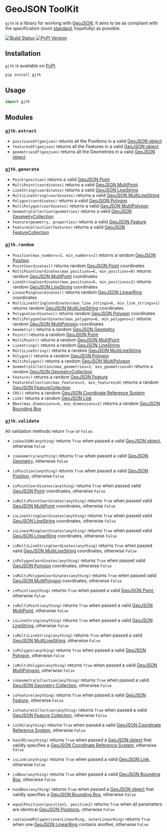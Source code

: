 # GeoJSON ToolKit

`gjtk` is a library for working with [GeoJSON](http://geojson.org/).
It aims to be as compliant with the specification (soon [standard](https://github.com/geojson/draft-geojson), hopefully) as possible.

[![Build Status](https://img.shields.io/codeship/68395630-1c40-0133-3824-627b75fb3d39/master.svg)](https://codeship.com/projects/94661)
[![PyPI Version](https://img.shields.io/pypi/v/gjtk.svg)](https://pypi.python.org/pypi/gjtk)

## Installation

`gjtk` is available on [PyPI](https://pypi.python.org/pypi/gjtk).

``` sh
pip install gjtk
```

## Usage

``` python
import gjtk
```

## Modules

### `gjtk.extract`

* `positionsOf(geojson)` returns all the Positions in a valid [GeoJSON object](http://geojson.org/geojson-spec.html#geojson-objects)
* `featuresOf(geojson)` returns all the Features in a valid [GeoJSON object](http://geojson.org/geojson-spec.html#geojson-objects)
* `geometriesOf(geojson)` returns all the Geometries in a valid [GeoJSON object](http://geojson.org/geojson-spec.html#geojson-objects)

### `gjtk.generate`

* `Point(position)` returns a valid [GeoJSON Point](http://geojson.org/geojson-spec.html#point)
* `MultiPoint(coordinates)` returns a valid [GeoJSON MultiPoint](http://geojson.org/geojson-spec.html#multipoint)
* `LineString(coordinates)` returns a valid [GeoJSON LineString](http://geojson.org/geojson-spec.html#linestring)
* `MultiLineString(coordinates)` returns a valid [GeoJSON MultiLineString](http://geojson.org/geojson-spec.html#multilinestring)
* `Polygon(coordinates)` returns a valid [GeoJSON Polygon](http://geojson.org/geojson-spec.html#polygon)
* `MultiPolygon(coordinates)` returns a valid [GeoJSON MultiPolygon](http://geojson.org/geojson-spec.html#multipolygon)
* `GeometryCollection(geometries)` returns a valid [GeoJSON GeometryCollection](http://geojson.org/geojson-spec.html#geometry-collection)
* `Feature(geometry, properties)` returns a valid [GeoJSON Feature](http://geojson.org/geojson-spec.html#feature-objects)
* `FeatureCollection(features)` returns a valid [GeoJSON FeatureCollection](http://geojson.org/geojson-spec.html#feature-collection-objects)

### `gjtk.random`

* `Position(max_numbers=3, min_numbers=2)` returns a random [GeoJSON Position](http://geojson.org/geojson-spec.html#positions)
* `PointCoordinates()` returns random [GeoJSON Point](http://geojson.org/geojson-spec.html#point) coordinates
* `MultiPointCoordinates(max_positions=6, min_positions=0)` returns random [GeoJSON MultiPoint](http://geojson.org/geojson-spec.html#multipoint) coordinates
* `LineStringCoordinates(max_positions=6, min_positions=2)` returns random [GeoJSON LineString](http://geojson.org/geojson-spec.html#linestring) coordinates
* `LinearRingCoordinates()` returns random [GeoJSON LinearRing](http://geojson.org/geojson-spec.html#linestring) coordinates
* `MultiLineStringCoordinates(max_line_strings=6, min_line_strings=1)` returns random [GeoJSON MultiLineString](http://geojson.org/geojson-spec.html#multilinestring) coordinates
* `PolygonCoordinates()` returns random [GeoJSON Polygon](http://geojson.org/geojson-spec.html#polygon) coordinates
* `MultiPolygonCoordinates(max_polygons=6, min_polygons=1)` returns random [GeoJSON MultiPolygon](http://geojson.org/geojson-spec.html#multipolygon) coordinates
* `Geometry()` returns a random [GeoJSON Geometry](http://geojson.org/geojson-spec.html#geometry-objects)
* `Point()` returns a random [GeoJSON Point](http://geojson.org/geojson-spec.html#point)
* `MultiPoint()` returns a random [GeoJSON MultiPoint](http://geojson.org/geojson-spec.html#multipoint)
* `LineString()` returns a random [GeoJSON LineString](http://geojson.org/geojson-spec.html#linestring)
* `MultiLineString()` returns a random [GeoJSON MultiLineString](http://geojson.org/geojson-spec.html#multilinestring)
* `Polygon()` returns a random [GeoJSON Polygon](http://geojson.org/geojson-spec.html#polygon)
* `MultiPolygon()` returns a random [GeoJSON MultiPolygon](http://geojson.org/geojson-spec.html#multipolygon)
* `GeometryCollection(max_geometries=3, min_geometries=0)` returns a random [GeoJSON GeometryCollection](http://geojson.org/geojson-spec.html#geometry-collection)
* `Feature()` returns a random [GeoJSON Feature](http://geojson.org/geojson-spec.html#feature-objects)
* `FeatureCollection(max_features=3, min_features=0)` returns a random [GeoJSON FeatureCollection](http://geojson.org/geojson-spec.html#feature-collection-objects)
* `CRS()` returns a random [GeoJSON Coordinate Reference System](http://geojson.org/geojson-spec.html#coordinate-reference-system-objects)
* `Link)` returns a random [GeoJSON Link](http://geojson.org/geojson-spec.html#link-objects)
* `Bbox(max_dimensions=4, min_dimensions=2)` returns a random [GeoJSON Bounding Box](http://geojson.org/geojson-spec.html#bounding-boxes)

### `gjtk.validate`

All validation methods return `True` or `False`.

* `isGeoJSON(anything)` returns `True` when passed a valid [GeoJSON object](http://geojson.org/geojson-spec.html#geojson-objects), otherwise `False`
* `isGeometry(anything)` returns `True` when passed a valid [GeoJSON Geometry](http://geojson.org/geojson-spec.html#geometry-objects), otherwise `False`
* `isPosition(anything)` returns `True` when passed a valid [GeoJSON Position](http://geojson.org/geojson-spec.html#positions), otherwise `False`
* `isPointCoordinates(anything)` returns `True` when passed valid [GeoJSON Point](http://geojson.org/geojson-spec.html#point) coordinates, otherwise `False`
* `isMultiPointCoordinates(anything)` returns `True` when passed valid [GeoJSON MultiPoint](http://geojson.org/geojson-spec.html#multipoint) coordinates, otherwise `False`
* `isLineStringCoordinates(anything)` returns `True` when passed valid [GeoJSON LineString](http://geojson.org/geojson-spec.html#linestring) coordinates, otherwise `False`
* `isLinearRingCoordinates(anything)` returns `True` when passed valid [GeoJSON LinearRing](http://geojson.org/geojson-spec.html#linestring) coordinates, otherwise `False`
* `isMultiLineStringCoordinates(anything)` returns `True` when passed valid [GeoJSON MultiLineString](http://geojson.org/geojson-spec.html#multilinestring) coordinates, otherwise `False`
* `isPolygonCoordinates(anything)` returns `True` when passed valid [GeoJSON Polygon](http://geojson.org/geojson-spec.html#polygon) coordinates, otherwise `False`
* `isMultiPolygonCoordinates(anything)` returns `True` when passed valid [GeoJSON MultiPolygon](http://geojson.org/geojson-spec.html#multipolygon) coordinates, otherwise `False`
* `isPoint(anything)` returns `True` when passed a valid [GeoJSON Point](http://geojson.org/geojson-spec.html#point), otherwise `False`
* `isMultiPoint(anything)` returns `True` when passed a valid [GeoJSON MultiPoint](http://geojson.org/geojson-spec.html#multipoint), otherwise `False`
* `isLineString(anything)` returns `True` when passed a valid [GeoJSON LineString](http://geojson.org/geojson-spec.html#linestring), otherwise `False`
* `isMultiLineString(anything)` returns `True` when passed a valid [GeoJSON MultiLineString](http://geojson.org/geojson-spec.html#multilinestring), otherwise `False`
* `isPolygon(anything)` returns `True` when passed a valid [GeoJSON Polygon](http://geojson.org/geojson-spec.html#polygon), otherwise `False`
* `isMultiPolygon(anything)` returns `True` when passed a valid [GeoJSON MultiPolygon](http://geojson.org/geojson-spec.html#multipolygon), otherwise `False`
* `isGeometryCollection(anything)` returns `True` when passed a valid [GeoJSON Geometry Collection](http://geojson.org/geojson-spec.html#geometry-collection), otherwise `False`
* `isFeature(anything)` returns `True` when passed a valid [GeoJSON Feature](http://geojson.org/geojson-spec.html#feature-objects), otherwise `False`
* `isFeatureCollection(anything)` returns `True` when passed a valid [GeoJSON Feature Collection](http://geojson.org/geojson-spec.html#feature-collection-objects), otherwise `False`
* `isCRS(anything)` returns `True` when passed a valid [GeoJSON Coordinate Reference System](http://geojson.org/geojson-spec.html#coordinate-reference-system-objects), otherwise `False`
* `hasCRS(anything)` returns `True` when passed a [GeoJSON object](http://geojson.org/geojson-spec.html#geojson-objects) that validly specifies a [GeoJSON Coordinate Reference System](http://geojson.org/geojson-spec.html#coordinate-reference-system-objects), otherwise `False`
* `isLink(anything)` returns `True` when passed a valid [GeoJSON Link](http://geojson.org/geojson-spec.html#link-objects), otherwise `False`
* `isBbox(anything)` returns `True` when passed a valid [GeoJSON Bounding Box](http://geojson.org/geojson-spec.html#bounding-boxes), otherwise `False`
* `hasBbox(anything)` returns `True` when passed a [GeoJSON object](http://geojson.org/geojson-spec.html#geojson-objects) that validly specifies a [GeoJSON Bounding Box](http://geojson.org/geojson-spec.html#bounding-boxes), otherwise `False`

* `equalPositions(position1, position2)` returns `True` when all parameters are identical [GeoJSON Positions](http://geojson.org/geojson-spec.html#positions), otherwise `False`
* `containedPolygon(innerLinearRing, outerLinearRing)` returns `True` when one [GeoJSON LinearRing](http://geojson.org/geojson-spec.html#linestring) contains another, otherwise `False`
